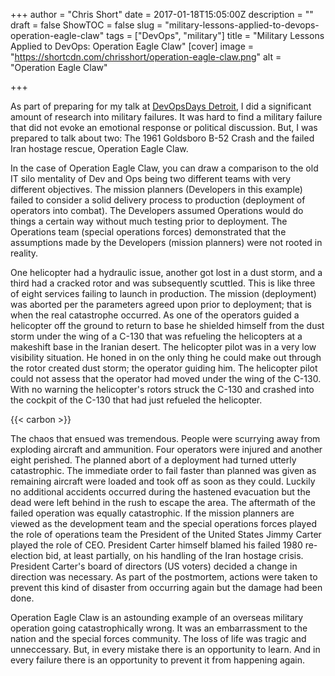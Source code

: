 +++
author = "Chris Short"
date = 2017-01-18T15:05:00Z
description = ""
draft = false
ShowTOC = false
slug = "military-lessons-applied-to-devops-operation-eagle-claw"
tags = ["DevOps", "military"]
title = "Military Lessons Applied to DevOps: Operation Eagle Claw"
[cover]
image = "https://shortcdn.com/chrisshort/operation-eagle-claw.png"
alt = "Operation Eagle Claw"

+++

As part of preparing for my talk at [DevOpsDays Detroit](/what-the-military-taught-me-about-devops/), I did a significant amount of research into military failures. It was hard to find a military failure that did not evoke an emotional response or political discussion. But, I was prepared to talk about two: The 1961 Goldsboro B-52 Crash and the failed Iran hostage rescue, Operation Eagle Claw.

In the case of Operation Eagle Claw, you can draw a comparison to the old IT silo mentality of Dev and Ops being two different teams with very different objectives. The mission planners (Developers in this example) failed to consider a solid delivery process to production (deployment of operators into combat). The Developers assumed Operations would do things a certain way without much testing prior to deployment. The Operations team (special operations forces) demonstrated that the assumptions made by the Developers (mission planners) were not rooted in reality.


One helicopter had a hydraulic issue, another got lost in a dust storm, and a third had a cracked rotor and was subsequently scuttled. This is like three of eight services failing to launch in production. The mission (deployment) was aborted per the parameters agreed upon prior to deployment; that is when the real catastrophe occurred. As one of the operators guided a helicopter off the ground to return to base he shielded himself from the dust storm under the wing of a C-130 that was refueling the helicopters at a makeshift base in the Iranian desert. The helicopter pilot was in a very low visibility situation. He honed in on the only thing he could make out through the rotor created dust storm; the operator guiding him. The helicopter pilot could not assess that the operator had moved under the wing of the C-130. With no warning the helicopter's rotors struck the C-130 and crashed into the cockpit of the C-130 that had just refueled the helicopter.

{{< carbon >}}

The chaos that ensued was tremendous. People were scurrying away from exploding aircraft and ammunition. Four operators were injured and another eight perished. The planned abort of a deployment had turned utterly catastrophic. The immediate order to fail faster than planned was given as remaining aircraft were loaded and took off as soon as they could. Luckily no additional accidents occurred during the hastened evacuation but the dead were left behind in the rush to escape the area. The aftermath of the failed operation was equally catastrophic. If the mission planners are viewed as the development team and the special operations forces played the role of operations team the President of the United States Jimmy Carter played the role of CEO. President Carter himself blamed his failed 1980 re-election bid, at least partially, on his handling of the Iran hostage crisis. President Carter's board of directors (US voters) decided a change in direction was necessary. As part of the postmortem, actions were taken to prevent this kind of disaster from occurring again but the damage had been done.

Operation Eagle Claw is an astounding example of an overseas military operation going catastrophically wrong. It was an embarrassment to the nation and the special forces community. The loss of life was tragic and unneccessary. But, in every mistake there is an opportunity to learn. And in every failure there is an opportunity to prevent it from happening again.
